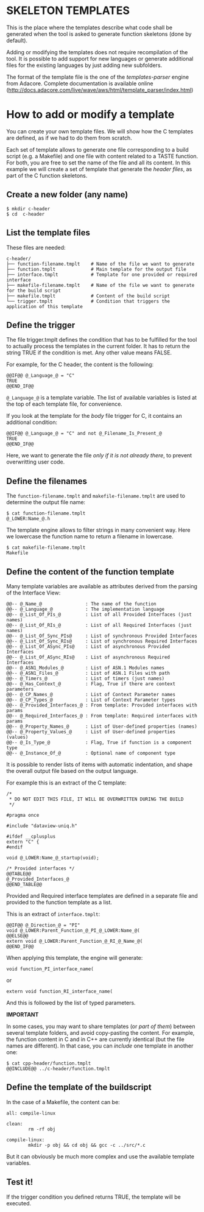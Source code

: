 SKELETON TEMPLATES
==================

This is the place where the templates describe what code shall be generated when the tool is asked to generate function skeletons (done by default).

Adding or modifying the templates does not require recompilation of the tool. It is possible to add support for new languages or generate additional files for the existing languages by just adding new subfolders.

The format of the template file is the one of the _templates-parser_ engine from Adacore. Complete documentation is available online (http://docs.adacore.com/live/wave/aws/html/template_parser/index.html)

How to add or modify a template
==

You can create your own template files. We will show how the C templates are defined, as if we had to do them from scratch.

Each set of template allows to generate one file corresponding to a build script (e.g. a Makefile) and one file with content related to a TASTE function. For both, you are free to set the name of the file and all its content.
In this example we will create a set of template that generate the _header files_, as part of the C function skeletons.

Create a new folder (any name)
--

```
$ mkdir c-header
$ cd  c-header
```

List the template files
--

These files are needed:

```
c-header/
├── function-filename.tmplt    # Name of the file we want to generate
├── function.tmplt             # Main template for the output file
├── interface.tmplt            # Template for one provided or required interface
├── makefile-filename.tmplt    # Name of the file we want to generate for the build script
├── makefile.tmplt             # Content of the build script
└── trigger.tmplt              # Condition that triggers the application of this template
```

Define the trigger
--

The file trigger.tmplt defines the condition that has to be fulfilled for the tool to actually process the templates in the current folder.
It has to return the string TRUE if the condition is met. Any other value means FALSE.

For example, for the C header, the content is the following:

```
@@IF@@ @_Language_@ = "C"
TRUE
@@END_IF@@
```

`@_Language_@` is a template variable. The list of available variables is listed at the top of each template file, for convenience.

If you look at the template for the _body_ file trigger for C, it contains an additional condition:

```
@@IF@@ @_Language_@ = "C" and not @_Filename_Is_Present_@
TRUE
@@END_IF@@
```

Here, we want to generate the file _only if it is not already there_, to prevent overwritting user code.

Define the filenames
--

The `function-filename.tmplt` and `makefile-filename.tmplt` are used to determine the output file name:

```
$ cat function-filename.tmplt
@_LOWER:Name_@.h
```

The template engine allows to filter strings in many convenient way. Here we lowercase the function name to return a filename in lowercase.

```
$ cat makefile-filename.tmplt
Makefile
```

Define the content of the function template
--

Many template variables are available as attributes derived from the parsing of the Interface View:

```
@@-- @_Name_@                : The name of the function
@@-- @_Language_@            : The implementation language
@@-- @_List_Of_PIs_@         : List of all Provided Interfaces (just names)
@@-- @_List_Of_RIs_@         : List of all Required Interfaces (just names)
@@-- @_List_Of_Sync_PIs@     : List of synchronous Provided Interfaces
@@-- @_List_Of_Sync_RIs@     : List of synchronous Required Interfaces
@@-- @_List_Of_ASync_PIs@    : List of asynchronous Provided Interfaces
@@-- @_List_Of_ASync_RIs@    : List of asynchronous Required Interfaces
@@-- @_ASN1_Modules_@        : List of ASN.1 Modules names
@@-- @_ASN1_Files_@          : List of ASN.1 Files with path
@@-- @_Timers_@              : List of timers (just names)
@@-- @_Has_Context_@         : Flag, True if there are context parameters
@@-- @_CP_Names_@            : List of Context Parameter names
@@-- @_CP_Types_@            : List of Context Parameter types
@@-- @_Provided_Interfaces_@ : From template: Provided interfaces with params
@@-- @_Required_Interfaces_@ : From template: Required interfaces with params
@@-- @_Property_Names_@      : List of User-defined properties (names)
@@-- @_Property_Values_@     : List of User-defined properties (values)
@@-- @_Is_Type_@             : Flag, True if function is a component type
@@-- @_Instance_Of_@         : Optional name of component type
```

It is possible to render lists of items with automatic indentation, and shape the overall output file based on the output language.

For example this is an extract of the C template:

```
/*
 * DO NOT EDIT THIS FILE, IT WILL BE OVERWRITTEN DURING THE BUILD
 */

#pragma once

#include "dataview-uniq.h"

#ifdef __cplusplus
extern "C" {
#endif

void @_LOWER:Name_@_startup(void);

/* Provided interfaces */
@@TABLE@@
@_Provided_Interfaces_@
@@END_TABLE@@

```

Provided and Required interface templates are defined in a separate file and provided to the function template as a list.

This is an extract of `interface.tmplt`:

```
@@IF@@ @_Direction_@ = "PI"
void @_LOWER:Parent_Function_@_PI_@_LOWER:Name_@(
@@ELSE@@
extern void @_LOWER:Parent_Function_@_RI_@_Name_@(
@@END_IF@@
```

When applying this template, the engine will generate:

```
void function_PI_interface_name(
```

or
```
extern void function_RI_interface_name(
```

And this is followed by the list of typed parameters.

**IMPORTANT**

In some cases, you may want to share templates (or _part of them_) between several template folders, and avoid copy-pasting the content. For example, the function content in C and in C++ are currently identical (but the file names are different). In that case, you can _include_ one template in another one:

```
$ cat cpp-header/function.tmplt
@@INCLUDE@@ ../c-header/function.tmplt
```

Define the template of the buildscript
--

In the case of a Makefile, the content can be:

```
all: compile-linux

clean:
        rm -rf obj

compile-linux:
        mkdir -p obj && cd obj && gcc -c ../src/*.c
```

But it can obviously be much more complex and use the available template variables.

Test it!
--

If the trigger condition you defined returns TRUE, the template will be executed.

